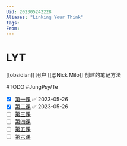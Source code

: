 ```yaml
---
Uid: 202305242228
Aliases: "Linking Your Think"
tags: 
From: 
---
```

# LYT

[[obsidian]] 用户 [[@Nick Milo]] 创建的笔记方法

#TODO #JungPsy/Te
- [x] [第一课](<https://mail.google.com/mail/u/0/#search/From%3A(Nick)/FMfcgzGsmhXqQpjzdhZFxbmBJDwTPChT>) ✅ 2023-05-26
- [x] [第二课](https://www.linkingyourthinking.com/lyt-kit-course/lesson-2-why-make-notes) ✅ 2023-05-26
- [ ] [第三课](https://www.linkingyourthinking.com/lyt-kit-course/lesson-3-why-use-maps-of-content)
- [ ] [第四课](https://www.linkingyourthinking.com/lyt-kit-course/lesson-4-why-create-a-home-note)
- [ ] [第五课](https://www.linkingyourthinking.com/lyt-kit-course/lesson-5-why-use-access-folders)
- [ ] [第六课](https://www.linkingyourthinking.com/lyt-kit-course/lesson-6-why-use-efforts)
